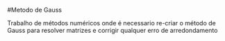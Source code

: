 #Metodo de Gauss

Trabalho de métodos numéricos onde é necessario re-criar o método de Gauss para resolver matrizes e corrigir qualquer erro de arredondamento 
 